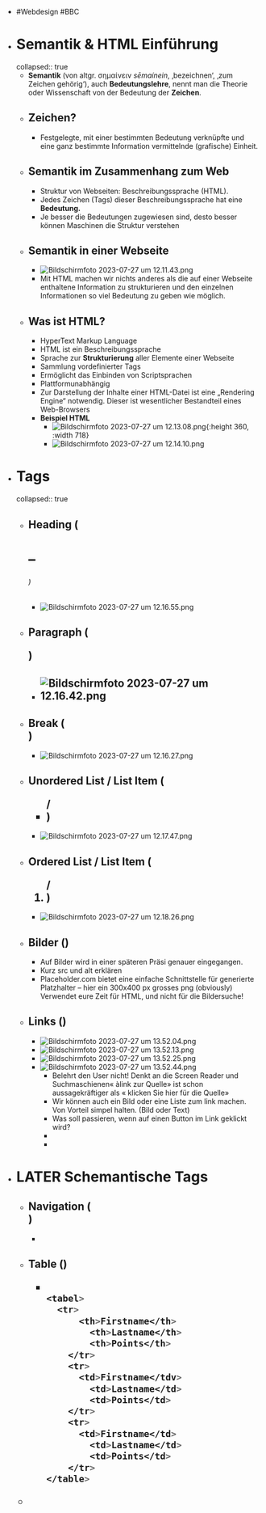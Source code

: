 - #Webdesign #BBC
- # Semantik & HTML Einführung
  collapsed:: true
	- **Semantik** (von altgr. σημαίνειν *sēmaínein*, ‚bezeichnen‘, ‚zum Zeichen gehörig‘),
	  auch **Bedeutungslehre**, nennt man die Theorie oder Wissenschaft von der Bedeutung der **Zeichen**.
	- ## Zeichen?
		- Festgelegte, mit einer bestimmten Bedeutung verknüpfte und eine ganz bestimmte Information
		  vermittelnde (grafische) Einheit.
	- ## Semantik im Zusammenhang zum Web
		- Struktur von Webseiten: Beschreibungssprache (HTML).
		- Jedes Zeichen (Tags) dieser Beschreibungssprache hat eine **Bedeutung.**
		- Je besser die Bedeutungen zugewiesen sind, desto besser können Maschinen die
		  Struktur verstehen
	- ## Semantik in einer Webseite
		- ![Bildschirmfoto 2023-07-27 um 12.11.43.png](../assets/Bildschirmfoto_2023-07-27_um_12.11.43_1690434705097_0.png)
		- Mit HTML machen wir nichts anderes als die auf einer Webseite enthaltene Information zu
		  strukturieren und den einzelnen Informationen so viel Bedeutung zu geben wie möglich.
	- ## Was ist HTML?
		- HyperText Markup Language
		- HTML ist ein Beschreibungssprache
		- Sprache zur **Strukturierung** aller Elemente einer Webseite
		- Sammlung vordefinierter Tags
		- Ermöglicht das Einbinden von Scriptsprachen
		- Plattformunabhängig
		- Zur Darstellung der Inhalte einer HTML-Datei ist eine „Rendering Engine“
		  notwendig. Dieser ist wesentlicher Bestandteil eines Web-Browsers
		- **Beispiel HTML**
			- ![Bildschirmfoto 2023-07-27 um 12.13.08.png](../assets/Bildschirmfoto_2023-07-27_um_12.13.08_1690434790865_0.png){:height 360, :width 718}
			- ![Bildschirmfoto 2023-07-27 um 12.14.10.png](../assets/Bildschirmfoto_2023-07-27_um_12.14.10_1690434853259_0.png)
- # Tags
  collapsed:: true
	- ## Heading (<h1> – <h6>)
		- ![Bildschirmfoto 2023-07-27 um 12.16.55.png](../assets/Bildschirmfoto_2023-07-27_um_12.16.55_1690435017639_0.png)
	- ## Paragraph (<p>)
		- ![Bildschirmfoto 2023-07-27 um 12.16.42.png](../assets/Bildschirmfoto_2023-07-27_um_12.16.42_1690435004673_0.png)
			-
	- ## Break (<br>)
		- ![Bildschirmfoto 2023-07-27 um 12.16.27.png](../assets/Bildschirmfoto_2023-07-27_um_12.16.27_1690434988665_0.png)
	- ## Unordered List / List Item (<ul> / <li>)
		- ![Bildschirmfoto 2023-07-27 um 12.17.47.png](../assets/Bildschirmfoto_2023-07-27_um_12.17.47_1690435069252_0.png)
	- ## Ordered List / List Item (<ol>/ <li>)
		- ![Bildschirmfoto 2023-07-27 um 12.18.26.png](../assets/Bildschirmfoto_2023-07-27_um_12.18.26_1690435108264_0.png)
	- ## Bilder (<img>)
		- Auf Bilder wird in einer späteren Präsi genauer eingegangen.
		- Kurz src und alt erklären
		- Placeholder.com bietet eine einfache Schnittstelle für generierte Platzhalter – hier ein 300x400 px grosses png (obviously) Verwendet eure Zeit für HTML, und nicht für die Bildersuche!
	- ## Links (<a>)
		- ![Bildschirmfoto 2023-07-27 um 13.52.04.png](../assets/Bildschirmfoto_2023-07-27_um_13.52.04_1690440725578_0.png)
		- ![Bildschirmfoto 2023-07-27 um 13.52.13.png](../assets/Bildschirmfoto_2023-07-27_um_13.52.13_1690440735437_0.png)
		- ![Bildschirmfoto 2023-07-27 um 13.52.25.png](../assets/Bildschirmfoto_2023-07-27_um_13.52.25_1690440751589_0.png)
		- ![Bildschirmfoto 2023-07-27 um 13.52.44.png](../assets/Bildschirmfoto_2023-07-27_um_13.52.44_1690440766196_0.png)
			- Belehrt den User nicht! Denkt an die Screen Reader und Suchmaschienen« àlink
			  zur Quelle» ist schon aussagekräftiger als «<a> klicken Sie hier </a> für die Quelle»
			- Wir können auch ein Bild oder eine Liste zum link machen. Von Vorteil simpel halten. (Bild oder Text)
			- Was soll passieren, wenn auf einen Button im Link geklickt wird?
			-
			-
- # LATER Schemantische Tags
	- ## Navigation (<nav>)
		-
	- ## Table (<table>)
		- ```css
		  
		  <tabel>
		  	<tr>
		      	<th>Firstname</th>
		          <th>Lastname</th>
		          <th>Points</th>
		      </tr>
		      <tr>
		      	<td>Firstname</tdv>
		          <td>Lastname</td>
		          <td>Points</td>
		      </tr>
		      <tr>
		      	<td>Firstname</td>
		          <td>Lastname</td>
		          <td>Points</td>
		      </tr>
		  </table>
		  ```
	-